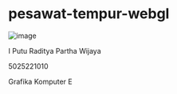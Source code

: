 # pesawat-tempur-webgl

![image](https://github.com/user-attachments/assets/d29539ed-8130-4b0e-9002-7b235e9fd56d)


I Putu Raditya Partha Wijaya

5025221010

Grafika Komputer E
